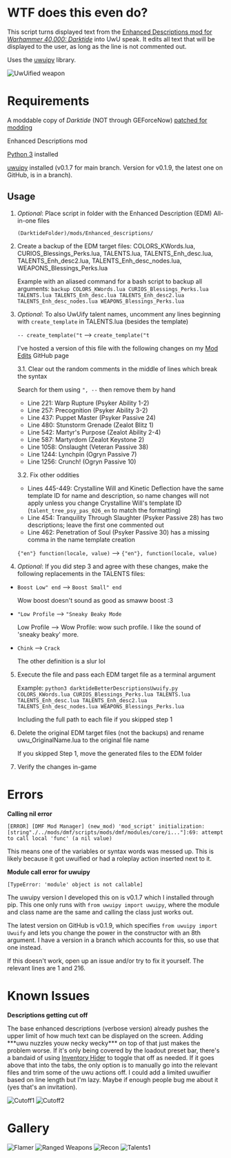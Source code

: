 # WTF does this even do?

This script turns displayed text from the [Enhanced Descriptions mod for *Warhammer 40,000: Darktide*](https://www.nexusmods.com/warhammer40kdarktide/mods/210) into UwU speak. It edits all text that will be displayed to the user, as long as the line is not commented out.

Uses the [uwuipy](https://github.com/Cuprum77/uwuipy) library.

![UwUified weapon](https://imgur.com/K603bvO.png)

# Requirements

A moddable copy of *Darktide* (NOT through GEForceNow) [patched for modding](https://dmf-docs.darkti.de/#/installing-mods)

Enhanced Descriptions mod

[Python 3](https://www.python.org/downloads/) installed

[uwuipy](https://github.com/Cuprum77/uwuipy) installed (v0.1.7 for main branch. Version for v0.1.9, the latest one on GitHub, is in a branch).

## Usage

1. *Optional*: Place script in folder with the Enhanced Description (EDM) All-in-one files

   ```(DarktideFolder)/mods/Enhanced_descriptions/```

2. Create a backup of the EDM target files: COLORS_KWords.lua, CURIOS_Blessings_Perks.lua, TALENTS.lua, TALENTS_Enh_desc.lua, TALENTS_Enh_desc2.lua, TALENTS_Enh_desc_nodes.lua, WEAPONS_Blessings_Perks.lua

   Example with an aliased command for a bash script to backup all arguments: ```backup COLORS_KWords.lua CURIOS_Blessings_Perks.lua TALENTS.lua TALENTS_Enh_desc.lua TALENTS_Enh_desc2.lua TALENTS_Enh_desc_nodes.lua WEAPONS_Blessings_Perks.lua```

3. *Optional*: To also UwUify talent names, uncomment any lines beginning with ```create_template``` in TALENTS.lua (besides the template)

   ```-- create_template("t``` --> ```create_template("t```

   I've hosted a version of this file with the following changes on my [Mod Edits](https://github.com/Backup158/Darktide-Mod-Edits/blob/main/EnhancedDescriptionsv2_TALENTS_edit.lua) GitHub page

   3.1. Clear out the random comments in the middle of lines which break the syntax

   Search for them using ```", --``` then remove them by hand
   - Line 221: Warp Rupture (Psyker Ability 1-2)
   - Line 257: Precognition (Psyker Ability 3-2)
   - Line 437: Puppet Master (Psyker Passive 24)
   - Line 480: Stunstorm Grenade (Zealot Blitz 1)
   - Line 542: Martyr's Purpose (Zealot Ability 2-4)
   - Line 587: Martyrdom (Zealot Keystone 2)
   - Line 1058: Onslaught (Veteran Passive 38)
   - Line 1244: Lynchpin (Ogryn Passive 7)
   - Line 1256: Crunch! (Ogryn Passive 10)

   3.2. Fix other oddities
   - Lines 445-449: Crystalline Will and Kinetic Deflection have the same template ID for name and description, so name changes will not apply unless you change Crystalline Will's template ID (```talent_tree_psy_pas_026_en``` to match the formatting)
   - Line 454: Tranquility Through Slaughter (Psyker Passive 28) has two descriptions; leave the first one commented out
   - Line 462: Penetration of Soul (Psyker Passive 30) has a missing comma in the name template creation

   ```{"en"} function(locale, value)``` --> ```{"en"}, function(locale, value)```

5. *Optional*: If you did step 3 and agree with these changes, make the following replacements in the TALENTS files:

- ```Boost Low" end``` --> ```Boost Small" end```

  Wow boost doesn't sound as good as smaww boost :3

- ```"Low Profile``` --> ```"Sneaky Beaky Mode```

  Low Profile --> Wow Profile: wow such profile. I like the sound of 'sneaky beaky' more.

- ```Chink``` --> ```Crack```

  The other definition is a slur lol
   
5. Execute the file and pass each EDM target file as a terminal argument

   Example: ```python3 darktideBetterDescriptionsUwuify.py COLORS_KWords.lua CURIOS_Blessings_Perks.lua TALENTS.lua TALENTS_Enh_desc.lua TALENTS_Enh_desc2.lua TALENTS_Enh_desc_nodes.lua WEAPONS_Blessings_Perks.lua```

   Including the full path to each file if you skipped step 1

6. Delete the original EDM target files (not the backups) and rename uwu_OriginalName.lua to the original file name

   If you skipped Step 1, move the generated files to the EDM folder
  
7. Verify the changes in-game

# Errors
**Calling nil error**

```
[ERROR] [DMF Mod Manager] (new_mod) 'mod_script' initialization: [string"./../mods/dmf/scripts/mods/dmf/modules/core/i..."]:69: attempt to call local 'func' (a nil value)
```

This means one of the variables or syntax words was messed up. This is likely because it got uwuified or had a roleplay action inserted next to it.

**Module call error for uwuipy**

```
[TypeError: 'module' object is not callable]
```

The uwuipy version I developed this on is v0.1.7 which I installed through pip. This one only runs with ```from uwuipy import uwuipy```, where the module and class name are the same and calling the class just works out.

The latest version on GitHub is v0.1.9, which specifies ```from uwuipy import Uwuify``` and lets you change the power in the constructor with an 8th argument. I have a version in a branch which accounts for this, so use that one instead.

If this doesn't work, open up an issue and/or try to fix it yourself. The relevant lines are 1 and 216.

# Known Issues

**Descriptions getting cut off**

The base enhanced descriptions (verbose version) already pushes the upper limit of how much text can be displayed on the screen. Adding \*\*\*uwu nuzzles youw necky wecky\*\*\* on top of that just makes the problem worse. If it's only being covered by the loadout preset bar, there's a bandaid of using [Inventory Hider](https://www.nexusmods.com/warhammer40kdarktide/mods/313) to toggle that off as needed. If it goes above that into the tabs, the only option is to manually go into the relevant files and trim some of the uwu actions off. I could add a limited uwuifier based on line length but I'm lazy. Maybe if enough people bug me about it (yes that's an invitation).

![Cutoff1](https://imgur.com/RBfE9C7.png)
![Cutoff2](https://imgur.com/AS1izjF.png)

# Gallery

![Flamer](https://imgur.com/bRrrpB0.png)
![Ranged Weapons](https://imgur.com/mF52XI1.png)
![Recon](https://imgur.com/DgE8amT.png)
![Talents1](https://imgur.com/K5HieQk.png)
